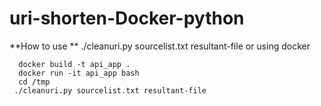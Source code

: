# uri-shorten-Docker-python

**How to use **
./cleanuri.py sourcelist.txt resultant-file
or using docker 
```
  docker build -t api_app .
  docker run -it api_app bash
  cd /tmp
 ./cleanuri.py sourcelist.txt resultant-file
 ```
